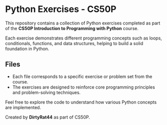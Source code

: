 # Python Exercises - CS50P

This repository contains a collection of Python exercises completed as part of the **CS50P Introduction to Programming with Python** course.

Each exercise demonstrates different programming concepts such as loops, conditionals, functions, and data structures, helping to build a solid foundation in Python.

## Files

- Each file corresponds to a specific exercise or problem set from the course.
- The exercises are designed to reinforce core programming principles and problem-solving techniques.

Feel free to explore the code to understand how various Python concepts are implemented.

Created by **DirtyRat44** as part of CS50P.

